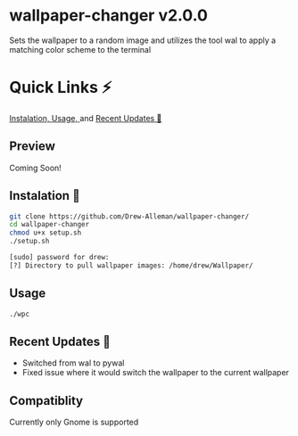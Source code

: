 # wallpaper-changer v2.0.0
Sets the wallpaper to a random image and utilizes the tool wal to apply a matching color scheme to the terminal

# Quick Links ⚡
 [Instalation, ](#instalation) [Usage, ](#usage) and [Recent Updates 🎉](#recent_updates)

## Preview
Coming Soon!

<a name="instalation"></a>
## Instalation 🔨 
```bash
git clone https://github.com/Drew-Alleman/wallpaper-changer/
cd wallpaper-changer
chmod u+x setup.sh
./setup.sh

[sudo] password for drew: 
[?] Directory to pull wallpaper images: /home/drew/Wallpaper/

```
<a name="usage"></a>
## Usage 
```bash
./wpc
```
<a name="recent_updates"></a>
## Recent Updates 🎉
* Switched from wal to pywal
* Fixed issue where it would switch the wallpaper to the current wallpaper

## Compatiblity
Currently only Gnome is supported

